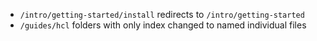 - `/intro/getting-started/install` redirects to `/intro/getting-started`
- `/guides/hcl` folders with only index changed to named individual files
